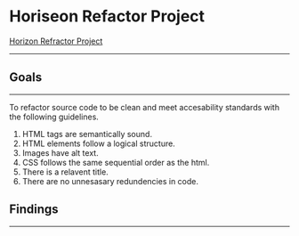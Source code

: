 # Horiseon Refactor Project

[Horizon Refractor Project](http://127.0.0.1:5500/02-Homework/Develop/index.html#search-engine-optimization)

---

## Goals

---

To refactor source code to be clean and meet accesability standards with the following guidelines.

1. HTML tags are semantically sound.
2. HTML elements follow a logical structure.
3. Images have alt text.
4. CSS follows the same sequential order as the html.
5. There is a relavent title.
6. There are no unnesasary redundencies in code.

## Findings

---
